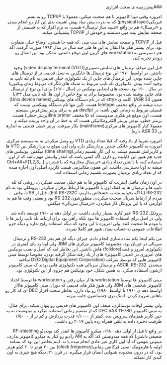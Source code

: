 <div dir="rtl">
###پیش‌زمینه ی سخت افزازی

 امروزه وقتی دوتا کامپیوتر با هم صحبت میکنن، معمولا با TCP/IP رو یه بستر فیزیکی(physical layer) که به ندرت پیش میاد بهش اهمیت بدی این کار رو انجام میدن. و «ترمینال» هم در واقع «شبیه ساز ترمینال» هست، یه نرم افزار که یه قسمتی از صحفه نمایش بیت مپی دستشه و خودش از TCP/IP پشتیبانی میکنه.

 قبل از TCP/IP و صفحه نمایش های بیت مپی ،که همه جا هستن، اوضاع خیلی متفاوت بود. برای بیشتر هکر ها انتقال به این ها  طی چند سال در سال ۱۹۹۲ صورت گرفت. اگه هم دسترسی به workstation های گرون اون موقع داشتی، ممکن بود این انتفال رو زودتر تجربه کنی.

 قبل اون موقع، ترمینال های نمایش تصویری(video display terminal (VDT)) وجود داشتن. در اواسط ۱۹۷۰ این نوع ترمینال ها جایگزین یه نسل قدیمی تر از ترمینال های چاپی شده بودن. این ترمینال های چاپی از یک تکنولوژی خیلی قدیمی به نام تله تایپ به وجود آمده بودن. تکنولوژی تله تایپ مربوط به شبکه های تلگراف مربوط زمان ویکتوریا در سال ۱۹۰۰ بود. نسخه های ابتدایی یونیکس در (سال ۱۹۶۰) برای این نوع از ترمینال های چاپی نوشته شده بود، مخصوصا برای یه نوع خاص از اون ها، تله تایپ مدل ۳۳(یا همون ASR 33). کلمه ی «tty» که در نام دستگاه های یونیکس(Unix device names) دیده میشه در واقع مخفف teletype هست. 
(این تنها نام دستگاه یونیکسی نیست که فسیلی مربوط به زمانی کهن باشه. در /dev/lp هم یه برای پرنتر پیش‌فرض سیستم هست، اون موقع هر هکری میدونست که lp مخفف line printer(پرینتر خطی) هست. پرینتر خطی، نوعی پرینتر الکترومکانیکی هست که یه خط در آن واحد پرینت میکنه و معمولا کنار کامپیوتر های مرکزی(mainframe) بکار میرفت. پرنتر خطی قدمتی به اندازه​ی ASR 33 داره)

 امروزه تقریبا از یاد رفته که قبلا تعداد زیادی VTD رو وصل میکردن به یه سیستم مرکزی. امروزه یه کامپیوتر خانگی چندین پردازشگر داره ولی اون موقع یه پردازشگر بین VTD ها و کاربرانش تقسیم میشد، به این کار تقسیم زمانی(time sharing) میگفتن. یونیکس های جدید هم هنوز این قابلیت رو دارن; اگه کسی باشه که انقدر واسش مهم باشه که از اون استفاده کنه، با داشتن تعداد زیادی «ترمینال مجازی» که با فشردن Ctrl+Alt+F[1,2,3,..] میشه به اونا دسترسی داشت. این همون مکانیزمی هست کاربرد اصلی اون اجازه میده که از تعداد زیادی ترمینال بصورت تقسیم زمانی استفاده کنه.

 در اون زمان ماقبل اینترنت که کامپیوتر ها به هم خیلی صحبت نمیکردن، روشی که تله تایپ ها و ترمینال ها به کمک اون با کامپیوتر ها ارتباط برقرار میکردن، پروتکلی بود به نام RS-232 (یا اگه بخوایم مته به خشخاش بذاریم، EIA RS-232C). قبل از USB، وقتی مردم از ارتباط سریال صحبت میکردن، منظورشون RS-232 بود و بعضی وقت ها هم به لوازمی که با این پروتکل کار میکردن، «ترمینال سریالی» میگفتن.

 پروتکل RS-232 عمر کاری بسیار زیادی داشت. در اوایل دهه ی ۱۹۶۰ توسعه داده شد ولی در اصل برای استفاده کامپیوتر ها نبود بلکه راهی بود برای ارتباط تله تایپ رایتر ها تا با مودم ها صحبت کنند. ولی امروزه با این وجود که دیگه استفاده رایج نداره و دیگه جزو اطلاعات عمومی به حساب نمیاد، هنوز هم کاملا نمرده.


 من یکم اینجا یکم ساده سازی انجام دادم. چیزای دیگه ای هم بجز RS-232 و ترمینال سریالی در جریان بود، مخصوصا کامپیوتر مرکزی های IBM. ولی اونا رد پای کمتری در تکنولوژی امروز و قصه(folklore) هاش داشتن. این بخاطر اینه که اصل و نسب یونیکس های امروزی در «مینی کامپیوتر» های از یاد رفته شکل گرقته بودن، مخوصا توسط مینی کامپیوتر هایی که توسط شرکت DEC(Digital Equipment Corporation) ساخته میشدن. ASCII، RS-232 و ترمینال سریالی همه تکنولوژی هایی بودند که مینی کامپیوتر ازشون استفاده میکرد، به همین شکل، خود یونیکس هم جزوی از این تکنولوژی بود.

 مینی کامپیوتر ها توسط workstation ها از میان رفتن و workstation ها توسط اجداد کامپیوتر شخصی های IBM، ولی هنوز هکر های قدیمی که دوران مینی کامپیوتر ها(از اواسط دهه ی ۱۹۶۰ تا اواسط ۱۹۸۰) رو بیاد دارن، بخاطر سخت افزار DEC ای که کار رو باهاش شروع کردن، اشک توی چشماشون حلقه میزنه.
 
  ولی بیشتر اوقات نوستالژی، ضعف اون کامپیوتر های قدیمی رو پنهان میکنه. برای مثال: یه مینی کامپیوتر DEC VAX 11-780 که از تقسیم زمانی استفاده میکرد و میتونست به یه جین کاربر همزمان سرویس بده، کمتر از ۱/۱۰۰۰ قدرت پردازش و کم تر از ۱/۵۰۰۰ ظرفیت دخیره داده یه تلقن همراه رده پایین ۲۰۱۷ رو داشت.

  در واقع تا قبل از اوایل دهه ۱۹۸۰، میکرو کامپیوتر ها انقدر کند بودن(و RF-shielding ضعیفی داشتن) که همه میدونستن که: اگه یه AM رادیو رو کنار یه میکرو کامپیوتر بذاری، میتونی بفهمی که آیا اون کاری غیر عادی انجام میده یا نه. اینم بخاطر این بود که بسامد اولیه یا هارمونیک اصلی فرکانس زمانی(clock frequency) بین ۲۰ هرتز تا ۲۰ کیلو هرتز بود، که در درون محدوده شنوایی انسان قرار میگیره. در قرن ۲۱، دیگه هیچ چیزی به اون کندی کار نمیکنه.
 
</div>
